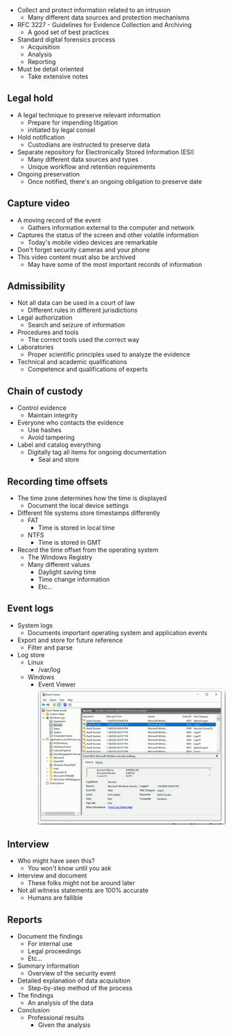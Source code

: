 - Collect and protect information related to an intrusion
	- Many different data sources and protection mechanisms
- RFC 3227 - Guidelines for Evidence Collection and Archiving
	- A good set of best practices
- Standard digital forensics process
	- Acquisition
	- Analysis
	- Reporting
- Must be detail oriented
	- Take extensive notes
## Legal hold
- A legal technique to preserve relevant information
	- Prepare for impending litigation
	- initiated by legal consel
- Hold notification
	- Custodians are instructed to preserve data
- Separate repository for Electronically Stored Information (ESI)
	- Many different data sources and types
	- Unique workflow and retention requirements
- Ongoing preservation
	- Once notified, there's an ongoing obligation to preserve date
## Capture video
- A moving record of the event
	- Gathers information external to the computer and network
- Captures the status of the screen and other volatile information
	- Today's mobile video devices are remarkable
- Don't forget security cameras and your phone
- This video content must also be archived
	- May have some of the most important records of information
## Admissibility
- Not all data can be used in a court of law
	- Different rules in different jurisdictions
- Legal authorization
	- Search and seizure of information
- Procedures and tools
	- The correct tools used the correct way
- Laboratories
	- Proper scientific principles used to analyze the evidence
- Technical and academic qualifications
	- Competence and qualifications of experts
## Chain of custody
- Control evidence
	- Maintain integrity
- Everyone who contacts the evidence
	- Use hashes
	- Avoid tampering
- Label and catalog everything
	- Digitally tag all items for ongoing documentation
		- Seal and store
## Recording time offsets
- The time zone determines how the time is displayed
	- Document the local device settings
- Different file systems store timestamps differently
	- FAT
		- Time is stored in local time
	- NTFS
		- Time is stored in GMT
- Record the time offset from the operating system
	- The Windows Registry
	- Many different values
		- Daylight saving time
		- Time change information
		- Etc...
## Event logs
- System logs
	- Documents important operating system and application events
- Export and store for future reference
	- Filter and parse
- Log store
	- Linux
		- /var/log
	- Windows
		- Event Viewer
![](../Images/240606-1%2014.png)
## Interview
- Who might have seen this?
	- You won't know until you ask
- Interview and document
	- These folks might not be around later
- Not all witness statements are 100% accurate
	- Humans are fallible
## Reports
- Document the findings
	- For internal use
	- Legal proceedings
	- Etc...
- Summary information
	- Overview of the security event
- Detailed explanation of data acquisition
	- Step-by-step method of the process
- The findings
	- An analysis of the data
- Conclusion
	- Professional results
		- Given the analysis


